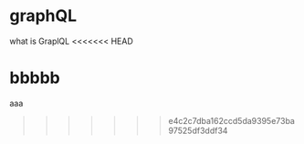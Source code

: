 # graphQL
what is GraplQL
<<<<<<< HEAD

bbbbb
=======
aaa
>>>>>>> e4c2c7dba162ccd5da9395e73ba97525df3ddf34
